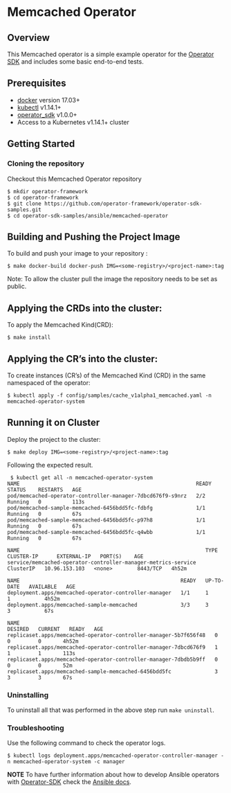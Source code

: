 # Memcached Operator

## Overview

This Memcached operator is a simple example operator for the [Operator SDK][operator_sdk] and includes some basic end-to-end tests.

## Prerequisites

- [docker][docker_tool] version 17.03+
- [kubectl][kubectl_tool] v1.14.1+
- [operator_sdk][operator_install] v1.0.0+
- Access to a Kubernetes v1.14.1+ cluster

## Getting Started

### Cloning the repository

Checkout this Memcached Operator repository

```
$ mkdir operator-framework
$ cd operator-framework
$ git clone https://github.com/operator-framework/operator-sdk-samples.git
$ cd operator-sdk-samples/ansible/memcached-operator
```

## Building and Pushing the Project Image

To build and push your image to your repository :
```
$ make docker-build docker-push IMG=<some-registry>/<project-name>:tag
```

Note: To allow the cluster pull the image the repository needs to be set as public.

## Applying the CRDs into the cluster:

To apply the Memcached Kind(CRD):
```
$ make install
```

## Applying the CR’s into the cluster:

To create instances (CR’s) of the Memcached Kind (CRD) in the same namespaced of the operator:
```
$ kubectl apply -f config/samples/cache_v1alpha1_memcached.yaml -n memcached-operator-system
```

## Running it on Cluster
Deploy the project to the cluster:

```
$ make deploy IMG=<some-registry>/<project-name>:tag
```

Following the expected result.

```shell
 $ kubectl get all -n memcached-operator-system
NAME                                                         READY   STATUS    RESTARTS   AGE
pod/memcached-operator-controller-manager-7dbcd676f9-s9nrz   2/2     Running   0          113s
pod/memcached-sample-memcached-6456bdd5fc-fdbfg              1/1     Running   0          67s
pod/memcached-sample-memcached-6456bdd5fc-p97h8              1/1     Running   0          67s
pod/memcached-sample-memcached-6456bdd5fc-q4wbb              1/1     Running   0          67s

NAME                                                            TYPE        CLUSTER-IP      EXTERNAL-IP   PORT(S)    AGE
service/memcached-operator-controller-manager-metrics-service   ClusterIP   10.96.153.103   <none>        8443/TCP   4h52m

NAME                                                    READY   UP-TO-DATE   AVAILABLE   AGE
deployment.apps/memcached-operator-controller-manager   1/1     1            1           4h52m
deployment.apps/memcached-sample-memcached              3/3     3            3           67s

NAME                                                               DESIRED   CURRENT   READY   AGE
replicaset.apps/memcached-operator-controller-manager-5b7f656f48   0         0         0       4h52m
replicaset.apps/memcached-operator-controller-manager-7dbcd676f9   1         1         1       113s
replicaset.apps/memcached-operator-controller-manager-7dbdb5b9ff   0         0         0       52m
replicaset.apps/memcached-sample-memcached-6456bdd5fc              3         3         3       67s
```

### Uninstalling

To uninstall all that was performed in the above step run `make uninstall`.

### Troubleshooting

Use the following command to check the operator logs.

```
$ kubectl logs deployment.apps/memcached-operator-controller-manager -n memcached-operator-system -c manager
```

**NOTE** To have further information about how to develop Ansible operators with [Operator-SDK][operator_sdk] check the [Ansible docs][ansible-docs].


[python]: https://www.python.org/
[ansible]: https://www.ansible.com/
[kubectl_tool]: https://kubernetes.io/docs/tasks/tools/install-kubectl/
[docker_tool]: https://docs.docker.com/install/
[operator_sdk]: https://github.com/operator-framework/operator-sdk
[operator_install]: https://sdk.operatorframework.io/docs/install-operator-sdk/
[ansible-docs]: https://sdk.operatorframework.io/docs/docs/building-operators/ansible/

